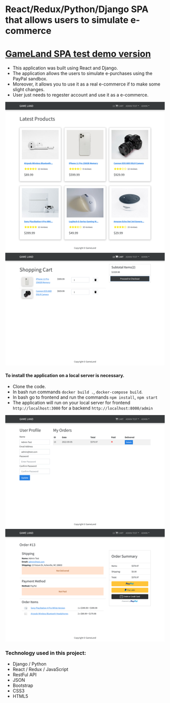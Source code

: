 # React/Redux/Python/Django SPA that allows users to simulate e-commerce

# [GameLand SPA test demo version](https://ambercity-demo.herokuapp.com/)

- This application was built using React and Django. 
- The application allows the users to simulate e-purchases using the PayPal sandbox. 
- Moreover, it allows you to use it as a real e-commerce if to make some slight changes. 
- User just needs to regester account and use it as a e-commerce.

<img src="https://raw.githubusercontent.com/Spartak-Belov-Floresku/game_land_spa/main/backend/static/images/first_screen.png">

<img src="https://raw.githubusercontent.com/Spartak-Belov-Floresku/game_land_spa/main/backend/static/images/second_screen.png">

#### To install the application on a local server is necessary.
- Clone the code.
- In bash run commands ```docker build .```, ```docker-compose build```.
- In bash go to frontend and run the commands ```npm install```, ```npm start```
- The application will run on your local server for frontend ```http://localhost:3000``` for a backend  ```http://localhost:8000/admin```

<img src="https://raw.githubusercontent.com/Spartak-Belov-Floresku/game_land_spa/main/backend/static/images/third_screen.png">

<img src="https://raw.githubusercontent.com/Spartak-Belov-Floresku/game_land_spa/main/backend/static/images/fourth_screen.png">

### Technology used in this project:
- Django / Python
- React / Redux / JavaScript
- RestFul API
- JSON
- Bootstrap
- CSS3
- HTML5
